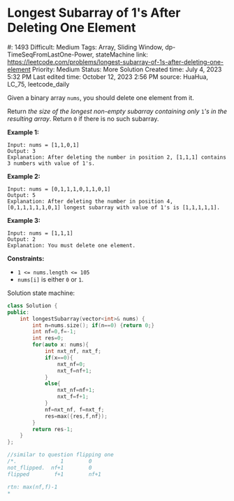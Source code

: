 # Longest Subarray of 1's After Deleting One Element

#: 1493
Difficult: Medium
Tags: Array, Sliding Window, dp-TimeSeqFromLastOne-Power, stateMachine
link: https://leetcode.com/problems/longest-subarray-of-1s-after-deleting-one-element
Priority: Medium
Status: More Solution
Created time: July 4, 2023 5:32 PM
Last edited time: October 12, 2023 2:56 PM
source: HuaHua, LC_75, leetcode_daily

Given a binary array `nums`, you should delete one element from it.

Return *the size of the longest non-empty subarray containing only* `1`*'s in the resulting array*. Return `0` if there is no such subarray.

**Example 1:**

```
Input: nums = [1,1,0,1]
Output: 3
Explanation: After deleting the number in position 2, [1,1,1] contains 3 numbers with value of 1's.

```

**Example 2:**

```
Input: nums = [0,1,1,1,0,1,1,0,1]
Output: 5
Explanation: After deleting the number in position 4, [0,1,1,1,1,1,0,1] longest subarray with value of 1's is [1,1,1,1,1].

```

**Example 3:**

```
Input: nums = [1,1,1]
Output: 2
Explanation: You must delete one element.

```

**Constraints:**

- `1 <= nums.length <= 105`
- `nums[i]` is either `0` or `1`.

Solution state machine: 

```cpp
class Solution {
public:
    int longestSubarray(vector<int>& nums) {
        int n=nums.size(); if(n==0) {return 0;}
        int nf=0,f=-1;
        int res=0;
        for(auto x: nums){
            int nxt_nf, nxt_f;
            if(x==0){
                nxt_nf=0;
                nxt_f=nf+1;
            }
            else{
                nxt_nf=nf+1;
                nxt_f=f+1;
            }
            nf=nxt_nf, f=nxt_f;
            res=max({res,f,nf});
        }
        return res-1;
    }
};

//similar to question flipping one
/*.              1        0
not_flipped.  nf+1        0
flipped        f+1        nf+1

rtn: max(nf,f)-1
*
```